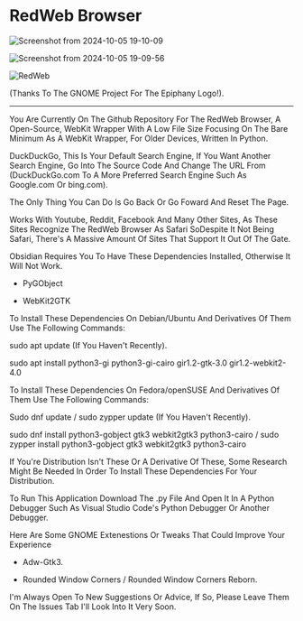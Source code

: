 # RedWeb Browser

![Screenshot from 2024-10-05 19-10-09](https://github.com/user-attachments/assets/2e5f8ddb-1174-41a9-914e-fdb0c7940468)

![Screenshot from 2024-10-05 19-09-56](https://github.com/user-attachments/assets/78537eee-34e3-4e6d-9a99-43629210239c)

![RedWeb](https://github.com/user-attachments/assets/8a329577-2674-44f8-a63b-a9c7bf28a307)

(Thanks To The GNOME Project For The Epiphany Logo!).

----------------------

You Are Currently On The Github Repository For The RedWeb Browser, A Open-Source, WebKit Wrapper With A Low File Size Focusing On The Bare Minimum As A WebKit Wrapper, For Older Devices, Written In Python.

DuckDuckGo, This Is Your Default Search Engine, If You Want Another Search Engine, Go Into The Source Code And Change The URL From (DuckDuckGo.com To A More Preferred Search Engine Such As Google.com Or bing.com).

The Only Thing You Can Do Is Go Back Or Go Foward And Reset The Page.

Works With Youtube, Reddit, Facebook And Many Other Sites, As These Sites Recognize The RedWeb Browser As Safari SoDespite It Not Being Safari, There's A Massive Amount Of Sites That Support It Out Of The Gate.

Obsidian Requires You To Have These Dependencies Installed, Otherwise It Will Not Work.

- PyGObject

- WebKit2GTK

To Install These Dependencies On Debian/Ubuntu And Derivatives Of Them Use The Following Commands:

sudo apt update (If You Haven't Recently).

sudo apt install python3-gi python3-gi-cairo gir1.2-gtk-3.0 gir1.2-webkit2-4.0

To Install These Dependencies On Fedora/openSUSE And Derivatives Of Them Use The Following Commands:

Sudo dnf update / sudo zypper update (If You Haven't Recently).

sudo dnf install python3-gobject gtk3 webkit2gtk3 python3-cairo / sudo zypper install python3-gobject gtk3 webkit2gtk3 python3-cairo

If You're Distribution Isn't These Or A Derivative Of These, Some Research Might Be Needed In Order To Install These Dependencies For Your Distribution.

To Run This Application Download The .py File And Open It In A Python Debugger Such As Visual Studio Code's Python Debugger Or Another Debugger.

Here Are Some GNOME Extenestions Or Tweaks That Could Improve Your Experience

- Adw-Gtk3.

- Rounded Window Corners / Rounded Window Corners Reborn.

I'm Always Open To New Suggestions Or Advice, If So, Please Leave Them On The Issues Tab I'll Look Into It Very Soon.
